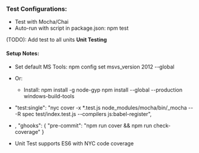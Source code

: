 ### Test Configurations:

- Test with Mocha/Chai
- Auto-run with script in package.json: npm test

(TODO): Add test to all units **Unit Testing**

#### Setup Notes:

- Set default MS Tools: npm config set msvs_version 2012 --global
- Or:
	* Install: 	npm install -g node-gyp
				npm install --global --production windows-build-tools



- "test:single": "nyc cover -x *.test.js node_modules/mocha/bin/_mocha -- -R spec test/index.test.js --compilers js:babel-register",

- ,
    "ghooks": {
      "pre-commit": "npm run cover && npm run check-coverage"
    }

- Unit Test supports ES6 with NYC code coverage	